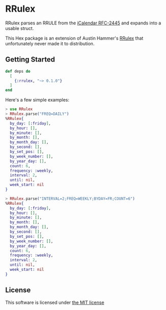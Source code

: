 # RRulex
RRulex parses an RRULE from the [iCalendar RFC-2445](https://www.ietf.org/rfc/rfc2445.txt) and expands into a usable struct.

This Hex package is an extension of Austin Hammer's [RRulex](https://github.com/austinh/rrulex) that unfortunately never made it to distribution.

## Getting Started

```elixir
def deps do
  [
    {:rrulex, "~> 0.1.0"}
  ]
end
```

Here's a few simple examples:

```elixir
> use RRulex
> RRulex.parse("FREQ=DAILY")
%RRulex{
  by_day: [:friday],
  by_hour: [],
  by_minute: [],
  by_month: [],
  by_month_day: [],
  by_second: [],
  by_set_pos: [],
  by_week_number: [],
  by_year_day: [],
  count: 6,
  frequency: :weekly,
  interval: 2,
  until: nil,
  week_start: nil
}

> RRulex.parse("INTERVAL=2;FREQ=WEEKLY;BYDAY=FR;COUNT=6")
%RRulex{
  by_day: [:friday],
  by_hour: [],
  by_minute: [],
  by_month: [],
  by_month_day: [],
  by_second: [],
  by_set_pos: [],
  by_week_number: [],
  by_year_day: [],
  count: 6,
  frequency: :weekly,
  interval: 2,
  until: nil,
  week_start: nil
}
```

## License
This software is licensed under [the MIT license](https://github.com/jakecurreri/rrulex/blob/main/LICENSE.md)


